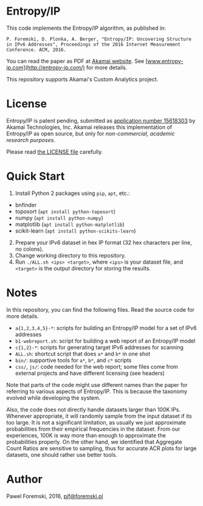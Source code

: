 # Entropy/IP

This code implements the Entropy/IP algorithm, as published in:

    P. Foremski, D. Plonka, A. Berger, "Entropy/IP: Uncovering Structure in IPv6 Addresses", Proceedings of the 2016 Internet Measurement Conference. ACM, 2016.

You can read the paper as PDF at [Akamai website](https://www.akamai.com/us/en/multimedia/documents/technical-publication/entropy-ip-uncovering-structure-in-ipv6-addresses.pdf). See [www.entropy-ip.com](http://entropy-ip.com/) for more details.

This repository supports Akamai's Custom Analytics project.

# License

Entropy/IP is patent pending, submitted as [application number 15618303](https://patents.google.com/patent/US20170359227A1/en) by Akamai Technologies, Inc. Akamai releases this implementation of Entropy/IP as open source, but only for *non-commercial, academic research purposes*.

Please read [the LICENSE file](./blob/master/LICENSE) carefully.

# Quick Start

  1. Install Python 2 packages using `pip`, `apt`, etc.:
  * bnfinder
  * toposort (`apt install python-toposort`)
  * numpy (`apt install python-numpy`)
  * matplotlib (`apt install python-matplotlib`)
  * scikit-learn (`apt install python-scikits-learn`)
  2. Prepare your IPv6 dataset in hex IP format (32 hex characters per line, no colons).
  3. Change working directory to this repository.
  4. Run `./ALL.sh <ips> <target>`, where `<ips>` is your dataset file, and `<target>` is the output directory for storing the results.

# Notes

In this repository, you can find the following files. Read the source code for more details.

* `a{1,2,3,4,5}-*`: scripts for building an Entropy/IP model for a set of IPv6 addresses
* `b1-webreport.sh`: script for building a web report of an Entropy/IP model
* `c{1,2}-*`: scripts for generating target IPv6 addresses for scanning
* `ALL.sh`: shortcut script that does `a*` and `b*` in one shot
* `bin/`: supportive tools for `a*`, `b*`, and `c*` scripts
* `css/`, `js/`: code needed for the web report; some files come from external projects and have different licensing (see headers)

Note that parts of the code might use different names than the paper for referring to various aspects of Entropy/IP. This is because the taxonomy evolved while developing the system.

Also, the code does not directly handle datasets larger than 100K IPs. Whenever appropriate, it will randomly sample from the input dataset if its too large. It is not a significant limitation, as usually we just approximate probabilities from their empirical frequencies in the dataset. From our experiences, 100K is way more than enough to approximate the probabilities properly. On the other hand, we identified that Aggregate Count Ratios are sensitive to sampling, thus for accurate ACR plots for large datasets, one should rather use better tools.

# Author

Pawel Foremski, 2016, pjf@foremski.pl
